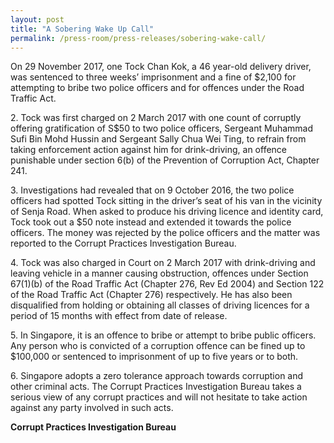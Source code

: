 ```yaml
---
layout: post
title: "A Sobering Wake Up Call"
permalink: /press-room/press-releases/sobering-wake-call/
---
```

On 29 November 2017, one Tock Chan Kok, a 46 year-old delivery driver, was sentenced to three weeks’ imprisonment and a fine of $2,100 for attempting to bribe two police officers and for offences under the Road Traffic Act.

2\.          Tock was first charged on 2 March 2017 with one count of corruptly offering gratification of S$50 to two police officers, Sergeant Muhammad Sufi Bin Mohd Hussin and Sergeant Sally Chua Wei Ting, to refrain from taking enforcement action against him for drink-driving, an offence punishable under section 6(b) of the Prevention of Corruption Act, Chapter 241.

3\.          Investigations had revealed that on 9 October 2016, the two police officers had spotted Tock sitting in the driver’s seat of his van in the vicinity of Senja Road. When asked to produce his driving licence and identity card, Tock took out a $50 note instead and extended it towards the police officers. The money was rejected by the police officers and the matter was reported to the Corrupt Practices Investigation Bureau.

4\.          Tock was also charged in Court on 2 March 2017 with drink-driving and leaving vehicle in a manner causing obstruction, offences under Section 67(1)(b) of the Road Traffic Act (Chapter 276, Rev Ed 2004) and Section 122 of the Road Traffic Act (Chapter 276) respectively. He has also been disqualified from holding or obtaining all classes of driving licences for a period of 15 months with effect from date of release.

5\.         In Singapore, it is an offence to bribe or attempt to bribe public officers. Any person who is convicted of a corruption offence can be fined up to $100,000 or sentenced to imprisonment of up to five years or to both.

6\.          Singapore adopts a zero tolerance approach towards corruption and other criminal acts. The Corrupt Practices Investigation Bureau takes a serious view of any corrupt practices and will not hesitate to take action against any party involved in such acts.

**Corrupt Practices Investigation Bureau**
